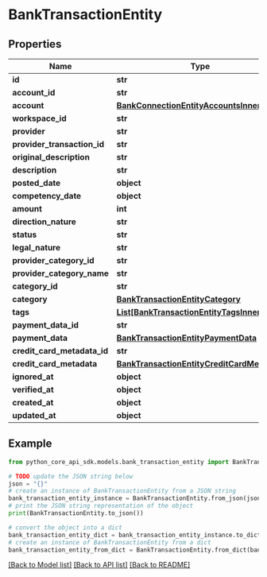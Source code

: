 # BankTransactionEntity


## Properties

Name | Type | Description | Notes
------------ | ------------- | ------------- | -------------
**id** | **str** |  | 
**account_id** | **str** |  | 
**account** | [**BankConnectionEntityAccountsInner**](BankConnectionEntityAccountsInner.md) |  | 
**workspace_id** | **str** |  | 
**provider** | **str** |  | 
**provider_transaction_id** | **str** |  | 
**original_description** | **str** |  | 
**description** | **str** |  | 
**posted_date** | **object** |  | 
**competency_date** | **object** |  | 
**amount** | **int** |  | 
**direction_nature** | **str** |  | 
**status** | **str** |  | 
**legal_nature** | **str** |  | 
**provider_category_id** | **str** |  | [optional] 
**provider_category_name** | **str** |  | [optional] 
**category_id** | **str** |  | [optional] 
**category** | [**BankTransactionEntityCategory**](BankTransactionEntityCategory.md) |  | [optional] 
**tags** | [**List[BankTransactionEntityTagsInner]**](BankTransactionEntityTagsInner.md) |  | 
**payment_data_id** | **str** |  | [optional] 
**payment_data** | [**BankTransactionEntityPaymentData**](BankTransactionEntityPaymentData.md) |  | [optional] 
**credit_card_metadata_id** | **str** |  | [optional] 
**credit_card_metadata** | [**BankTransactionEntityCreditCardMetadata**](BankTransactionEntityCreditCardMetadata.md) |  | [optional] 
**ignored_at** | **object** |  | [optional] 
**verified_at** | **object** |  | [optional] 
**created_at** | **object** |  | 
**updated_at** | **object** |  | 

## Example

```python
from python_core_api_sdk.models.bank_transaction_entity import BankTransactionEntity

# TODO update the JSON string below
json = "{}"
# create an instance of BankTransactionEntity from a JSON string
bank_transaction_entity_instance = BankTransactionEntity.from_json(json)
# print the JSON string representation of the object
print(BankTransactionEntity.to_json())

# convert the object into a dict
bank_transaction_entity_dict = bank_transaction_entity_instance.to_dict()
# create an instance of BankTransactionEntity from a dict
bank_transaction_entity_from_dict = BankTransactionEntity.from_dict(bank_transaction_entity_dict)
```
[[Back to Model list]](../README.md#documentation-for-models) [[Back to API list]](../README.md#documentation-for-api-endpoints) [[Back to README]](../README.md)



